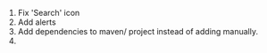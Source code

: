 1. Fix 'Search' icon
2. Add alerts
3. Add dependencies to maven/ project instead of adding manually.
4.